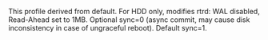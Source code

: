 This profile derived from default. For HDD only, modifies rtrd: WAL disabled, Read-Ahead set to 1MB. Optional sync=0 (async commit, may cause disk inconsistency in case of ungraceful reboot). Default sync=1.
